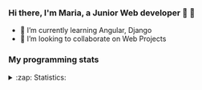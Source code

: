 ### Hi there, I'm Maria, a Junior Web developer :full_moon_with_face: 👋



- 🌱 I’m currently learning Angular, Django
- 👯 I’m looking to collaborate on Web Projects

### My programming stats
<details>
  <summary>:zap: Statistics:</summary>
   <img align="left" alt="codeSTACKr's GitHub Stats" src="https://github-readme-stats.vercel.app/api/top-langs/?username=marilisok&langs_count=8&layout=compact" />
   <p> 
    <img align="left" alt="codeSTACKr's GitHub Stats" src="https://github-readme-stats.vercel.app/api?username=marilisok&show_icons=true" />
  </p>
</details>
